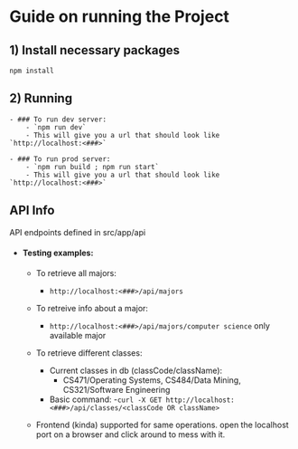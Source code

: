 # Guide on running the Project
## 1) Install necessary packages
`npm install`

## 2) Running
    - ### To run dev server:
        - `npm run dev`
        - This will give you a url that should look like `http://localhost:<###>`

    - ### To run prod server:
        - `npm run build ; npm run start`
        - This will give you a url that should look like `http://localhost:<###>`

## API Info

API endpoints defined in src/app/api

- #### Testing examples:

    - To retrieve all majors:
        - `http://localhost:<###>/api/majors`

    - To retreive info about a major:
        - `http://localhost:<###>/api/majors/computer science` only available major

    - To retrieve different classes:
        - Current classes in db (classCode/className):
            - CS471/Operating Systems, CS484/Data Mining, CS321/Software Engineering
        - Basic command:
            -`curl -X GET http://localhost:<###>/api/classes/<classCode OR className>`

    - Frontend (kinda) supported for same operations. open the localhost port on a browser and click around to mess with it.

